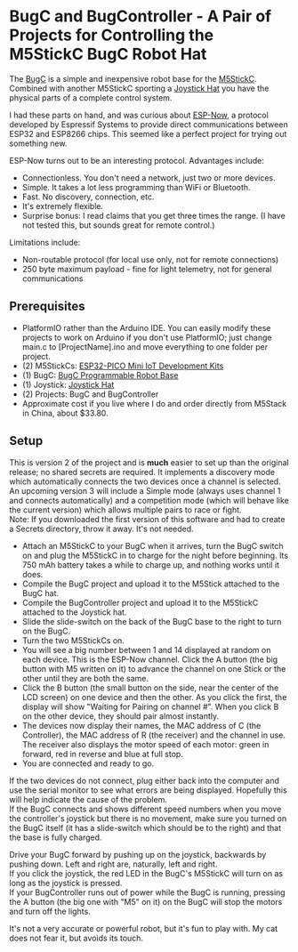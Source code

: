 # BugC and BugController - A Pair of Projects for Controlling the M5StickC BugC Robot Hat

The [BugC](https://m5stack.com/collections/m5-hat/products/bugc-w-o-m5stickc) is a simple and inexpensive robot base for the [M5StickC](https://m5stack.com/collections/m5-hat/products/stick-c). Combined with another M5StickC sporting a [Joystick Hat](https://m5stack.com/collections/m5-hat/products/m5stickc-joystick-hat) you have the physical parts of a complete control system.

I had these parts on hand, and was curious about [ESP-Now](https://docs.espressif.com/projects/esp-idf/en/latest/esp32/api-reference/network/esp_now.html#esp-now), a protocol developed by Espressif Systems to provide direct communications between ESP32 and ESP8266 chips. This seemed like a perfect project for trying out something new.

ESP-Now turns out to be an interesting protocol. Advantages include:

* Connectionless. You don't need a network, just two or more devices.
* Simple. It takes a lot less programming than WiFi or Bluetooth.
* Fast. No discovery, connection, etc.
* It's extremely flexible.
* Surprise bonus: I read claims that you get three times the range. (I have not tested this, but sounds great for remote control.)

Limitations include:

* Non-routable protocol (for local use only, not for remote connections)
* 250 byte maximum payload - fine for light telemetry, not for general communications

## Prerequisites

* PlatformIO rather than the Arduino IDE. You can easily modify these projects to work on Arduino if you don't use PlatformIO; just change main.c to [ProjectName].ino and move everything to one folder per project.
* (2) M5StickCs: [ESP32-PICO Mini IoT Development Kits](https://m5stack.com/collections/m5-hat/products/stick-c)
* (1) BugC: [BugC Programmable Robot Base](https://m5stack.com/collections/m5-hat/products/bugc-w-o-m5stickc)
* (1) Joystick: [Joystick Hat](https://m5stack.com/collections/m5-hat/products/m5stickc-joystick-hat)
* (2) Projects: BugC and BugController
* Approximate cost if you live where I do and order directly from M5Stack in China, about $33.80.

## Setup

This is version 2 of the project and is **much** easier to set up than the original release; no shared secrets are required. It implements a discovery mode which automatically connects the two devices once a channel is selected.
An upcoming version 3 will include a Simple mode (always uses channel 1 and connects automatically) and a competition mode (which will behave like the current version) which allows multiple pairs to race or fight.  
Note: If you downloaded the first version of this software and had to create a Secrets directory, throw it away. It's not needed.

* Attach an M5StickC to your BugC when it arrives, turn the BugC switch on and plug the M5StickC in to charge for the night before beginning. Its 750 mAh battery takes a while to charge up, and nothing works until it does.
* Compile the BugC project and upload it to the M5Stick attached to the BugC hat.
* Compile the BugController project and upload it to the M5StickC attached to the Joystick hat.
* Slide the slide-switch on the back of the BugC base to the right to turn on the BugC.
* Turn the two M5StickCs on.
* You will see a big number between 1 and 14 displayed at random on each device. This is the ESP-Now channel. Click the A button (the big button with M5 written on it) to advance the channel on one Stick or the other until they are both the same.
* Click the B button (the small button on the side, near the center of the LCD screen) on one device and then the other. As you click the first, the display will show "Waiting for Pairing on channel #". When you click B on the other device, they should pair almost instantly.
* The devices now display their names, the MAC address of C (the Controller), the MAC address of R (the receiver) and the channel in use. The receiver also displays the motor speed of each motor: green in forward, red in reverse and blue at full stop.
* You are connected and ready to go.

If the two devices do not connect, plug either back into the computer and use the serial monitor to see what errors are being displayed. Hopefully this will help indicate the cause of the problem.  
If the BugC connects and shows different speed numbers when you move the controller's joystick but there is no movement, make sure you turned on the BugC itself (it has a slide-switch which should be to the right) and that the base is fully charged.

Drive your BugC forward by pushing up on the joystick, backwards by pushing down. Left and right are, naturally, left and right.  
If you click the joystick, the red LED in the BugC's M5StickC will turn on as long as the joystick is pressed.  
If your BugController runs out of power while the BugC is running, pressing the A button (the big one with "M5" on it) on the BugC will stop the motors and turn off the lights.  

It's not a very accurate or powerful robot, but it's fun to play with. My cat does not fear it, but avoids its touch.
